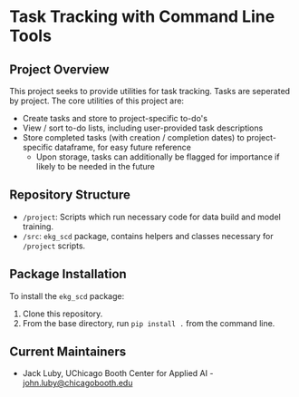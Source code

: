# Task Tracking with Command Line Tools

## Project Overview
This project seeks to provide utilities for task tracking. Tasks are seperated by project. The core utilities of this project are:
 * Create tasks and store to project-specific to-do's
 * View / sort to-do lists, including user-provided task descriptions
 * Store completed tasks (with creation / completion dates) to project-specific dataframe, for easy future reference
    - Upon storage, tasks can additionally be flagged for importance if likely to be needed in the future

## Repository Structure
 * `/project`: Scripts which run necessary code for data build and model training.
 * `/src`: `ekg_scd` package, contains helpers and classes necessary for `/project` scripts.

## Package Installation
 To install the `ekg_scd` package:
 1. Clone this repository. 
 2. From the base directory, run `pip install .` from the command line.

## Current Maintainers
 * Jack Luby, UChicago Booth Center for Applied AI - john.luby@chicagobooth.edu
